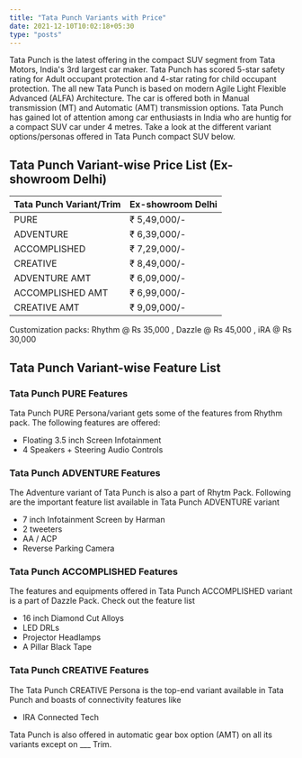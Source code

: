 ```yaml
---
title: "Tata Punch Variants with Price"
date: 2021-12-10T10:02:18+05:30
type: "posts"
---
```


Tata Punch is the latest offering in the compact SUV segment from Tata Motors, India's 3rd largest car maker. Tata Punch has scored 5-star safety rating for Adult occupant protection and 4-star rating for child occupant protection. The all new Tata Punch is based on modern Agile Light Flexible Advanced (ALFA) Architecture. The car is offered both in Manual transmission (MT) and Automatic (AMT) transmission options. Tata Punch has gained lot of attention among car enthusiasts in India who are huntig for a compact SUV car under 4 metres. Take a look at the different variant options/personas offered in Tata Punch compact SUV below.

<!--- Estimated On Road Price is {{add int "1" int "2"}} {{add int "<param RoadTax>" int "<param RenaultTriber_Ex>" }} -->

<param RenaultTriber_Ex>

## Tata Punch Variant-wise Price List (Ex-showroom Delhi)

| Tata Punch Variant/Trim     | Ex-showroom Delhi |
|-----------------------------|-------------------|
| PURE						  | ₹ 5,49,000/-	  |
| ADVENTURE					  | ₹ 6,39,000/-      |
| ACCOMPLISHED                | ₹ 7,29,000/-      |
| CREATIVE				      | ₹ 8,49,000/-      |
| ADVENTURE AMT               | ₹ 6,09,000/-      |
| ACCOMPLISHED AMT            | ₹ 6,99,000/-      |
| CREATIVE AMT                | ₹ 9,09,000/-      |


Customization packs: Rhythm @ Rs 35,000 , Dazzle @ Rs 45,000 , iRA @ Rs 30,000

## Tata Punch Variant-wise Feature List

### Tata Punch PURE Features

Tata Punch PURE Persona/variant gets some of the features from Rhythm pack. The following features are offered:
- Floating 3.5 inch Screen Infotainment 
- 4 Speakers + Steering Audio Controls

### Tata Punch ADVENTURE Features

The Adventure variant of Tata Punch is also a part of Rhytm Pack. Following are the important feature list available in Tata Punch ADVENTURE variant
- 7 inch Infotainment Screen by Harman
- 2 tweeters
- AA / ACP
- Reverse Parking Camera

### Tata Punch ACCOMPLISHED Features

The features and equipments offered in Tata Punch ACCOMPLISHED variant is a part of Dazzle Pack. Check out the feature list
- 16 inch Diamond Cut Alloys
- LED DRLs
- Projector Headlamps
- A Pillar Black Tape

### Tata Punch CREATIVE Features

The Tata Punch CREATIVE Persona is the top-end variant available in Tata Punch and boasts of connectivity features like
- IRA Connected Tech

Tata Punch is also offered in automatic gear box option (AMT) on all its variants except on ___ Trim.
